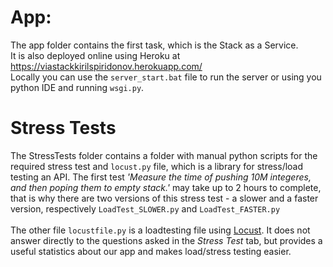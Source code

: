 # App:
The app folder contains the first task, which is the Stack as a Service.  <br />
It is also deployed online using Heroku at https://viastackkirilspiridonov.herokuapp.com/ <br />
Locally you can use the `server_start.bat` file to run the server or using you python IDE and running `wsgi.py`.

# Stress Tests
The StressTests folder contains a folder with manual python scripts for the required stress test and `locust.py` file,
which is a library for stress/load testing an API. The first test *'Measure the time of pushing 10M integeres, and then poping them to empty stack.'*
may take up to 2 hours to complete, that is why there are two versions of this stress test - a slower and a faster version, respectively `LoadTest_SLOWER.py`
and `LoadTest_FASTER.py` <br /><br />
The other file `locustfile.py` is a loadtesting file using  [Locust](https://docs.locust.io/en/stable/what-is-locust.html). It does not answer directly to the questions asked in the *Stress Test* tab,
but provides a useful statistics about our app and makes load/stress testing easier.



